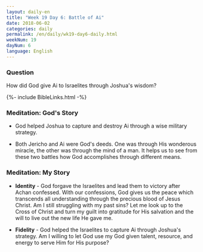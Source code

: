 ```yaml
---
layout: daily-en
title: "Week 19 Day 6: Battle of Ai"
date: 2018-06-02
categories: daily
permalink: /en/daily/wk19-day6-daily.html
weekNum: 19
dayNum: 6
language: English
---
```

### Question     
How did God give Ai to Israelites through Joshua's wisdom?

{%- include BibleLinks.html -%} 

### Meditation: God's Story   
+ God helped Joshua to capture and destroy Ai through a wise military strategy. 

+ Both Jericho and Ai were God's deeds. One was through His wonderous miracle, the other was through the mind of a man. It helps us to see from these two battles how God accomplishes through different means. 

### Meditation: My Story   
+ **Identity** - God forgave the Israelites and lead them to victory after Achan confessed. With our confessions, God gives us the peace which transcends all understanding through the precious blood of Jesus Christ. Am I still struggling with my past sins? Let me look up to the Cross of Christ and turn my guilt into gratitude for His salvation and the will to live out the new life He gave me. 

+ **Fidelity** - God helped the Israelites to capture Ai through Joshua's strategy. Am I willing to let God use my God given talent, resource, and energy to serve Him for His purpose? 


